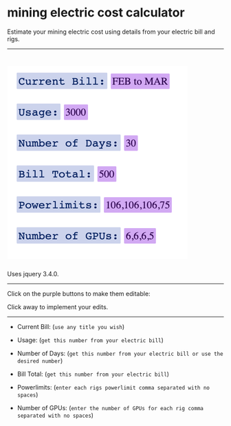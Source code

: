 # mining electric cost calculator

Estimate your mining electric cost using details from your electric bill and rigs.

---

# ![](electric_cost_calculator.png)

Uses jquery 3.4.0.

---

Click on the purple buttons to make them editable:

Click away to implement your edits.

---

- Current Bill: (`use any title you wish`)

- Usage: (`get this number from your electric bill`)

- Number of Days: (`get this number from your electric bill or use the desired number`)

- Bill Total: (`get this number from your electric bill`)

- Powerlimits: (`enter each rigs powerlimit comma separated with no spaces`)

- Number of GPUs: (`enter the number of GPUs for each rig comma separated with no spaces`)
